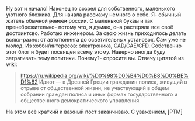 <!--
.. title: Your First Post
.. slug: your-first-post
.. date: 2016-08-29 15:29:40 UTC
.. tags: 
.. category: 
.. link: 
.. description: 
.. type: text
-->

Ну вот и начало!
Наконец то созрел для собственного, маленького уютного бложика.
Для начала расскажу немного о себе.
Я- обычный житель обычной ~~роисси~~ россии. С маленькой буквы и так 
пренебрежительно- потому что, я думаю, она растеряла все своё достоинтсво.
Работаю инженером. За свою жизнь приходилось делать всяко-разно:
от автотюнинга до осветительных установок. Сам уже не молод.
Из хобби/интересов: электроника, CAD/CAE/CFD.
Собственно этот блог и будет посвящен всему этому.
Наверно иногда буду затрагивать тему политики.
Почему?- спросите вы. Отвечу цитатой из wiki:
> https://ru.wikipedia.org/wiki/%D0%98%D0%B4%D0%B8%D0%BE%D1%82
> Идиот — в Древней Греции гражданин полиса, живущий в отрыве от общественной жизни,
> не участвующий в общем собрании граждан полиса и иных формах государственного и
> общественного демократического управления.

На этом всё краткий  и важный пост заканчиваю.
С уважением, [PTM]
